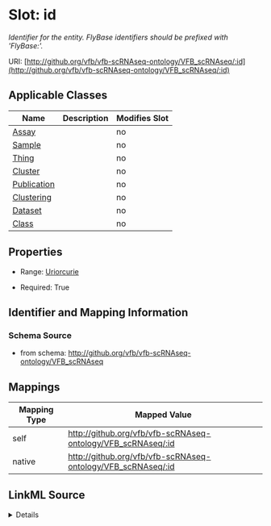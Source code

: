 

# Slot: id


_Identifier for the entity. FlyBase identifiers should be prefixed with 'FlyBase:'._



URI: [http://github.org/vfb/vfb-scRNAseq-ontology/VFB_scRNAseq/:id](http://github.org/vfb/vfb-scRNAseq-ontology/VFB_scRNAseq/:id)



<!-- no inheritance hierarchy -->





## Applicable Classes

| Name | Description | Modifies Slot |
| --- | --- | --- |
| [Assay](Assay.md) |  |  no  |
| [Sample](Sample.md) |  |  no  |
| [Thing](Thing.md) |  |  no  |
| [Cluster](Cluster.md) |  |  no  |
| [Publication](Publication.md) |  |  no  |
| [Clustering](Clustering.md) |  |  no  |
| [Dataset](Dataset.md) |  |  no  |
| [Class](Class.md) |  |  no  |







## Properties

* Range: [Uriorcurie](Uriorcurie.md)

* Required: True





## Identifier and Mapping Information







### Schema Source


* from schema: http://github.org/vfb/vfb-scRNAseq-ontology/VFB_scRNAseq




## Mappings

| Mapping Type | Mapped Value |
| ---  | ---  |
| self | http://github.org/vfb/vfb-scRNAseq-ontology/VFB_scRNAseq/:id |
| native | http://github.org/vfb/vfb-scRNAseq-ontology/VFB_scRNAseq/:id |




## LinkML Source

<details>
```yaml
name: id
description: Identifier for the entity. FlyBase identifiers should be prefixed with
  'FlyBase:'.
from_schema: http://github.org/vfb/vfb-scRNAseq-ontology/VFB_scRNAseq
rank: 1000
identifier: true
alias: id
domain_of:
- Thing
range: uriorcurie
required: true

```
</details>